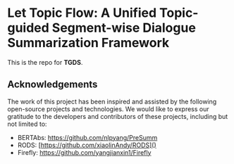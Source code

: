# Let Topic Flow: A Unified Topic-guided Segment-wise Dialogue Summarization Framework

This is the repo for **TGDS**.


## Acknowledgements

The work of this project has been inspired and assisted by the following open-source projects and technologies. We would like to express our gratitude to the developers and contributors of these projects, including but not limited to:

* BERTAbs: https://github.com/nlpyang/PreSumm
* RODS: [https://github.com/xiaolinAndy/RODS]()
* Firefly: https://github.com/yangjianxin1/Firefly
